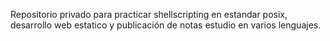 Repositorio privado para practicar shellscripting en estandar posix, desarrollo web estatico y publicación de notas estudio en varios lenguajes.



